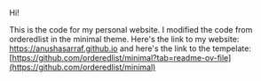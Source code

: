 Hi!

This is the code for my personal website. I modified the code from orderedlist in the minimal theme. 
Here's the link to my website: https://anushasarraf.github.io and here's the link to the tempelate: [https://github.com/orderedlist/minimal?tab=readme-ov-file](https://github.com/orderedlist/minimal)

